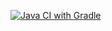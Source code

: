 [![Java CI with Gradle](https://github.com/Dima280489/AutotestDZ5-2/actions/workflows/gradle.yml/badge.svg)](https://github.com/Dima280489/AutotestDZ5-2/actions/workflows/gradle.yml)